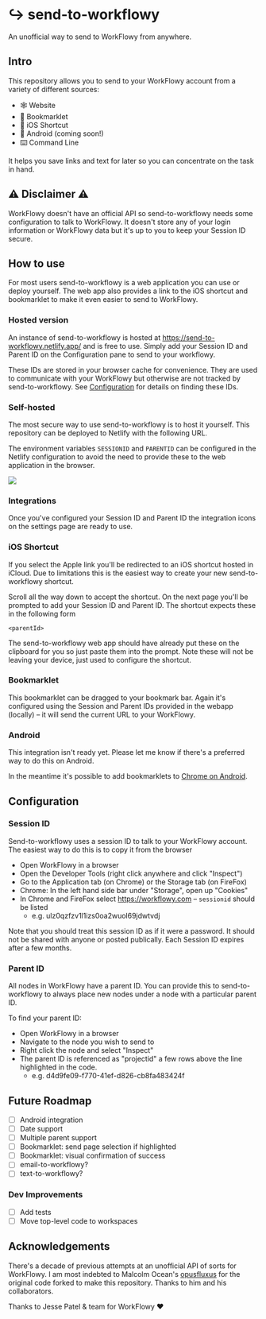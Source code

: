 # ↪ send-to-workflowy

An unofficial way to send to WorkFlowy from anywhere.

## Intro

This repository allows you to send to your WorkFlowy account from a variety of different sources:

- 🕸 Website
- 🔖 Bookmarklet
- 📱 iOS Shortcut
- 📱 Android (coming soon!)
- ⌨️ Command Line

It helps you save links and text for later so you can concentrate on the task in hand.

## ⚠️ Disclaimer ⚠️

WorkFlowy doesn't have an official API so send-to-workflowy needs some configuration to talk to WorkFlowy. It doesn't store any of your login information or WorkFlowy data but it's up to you to keep your Session ID secure. 

## How to use

For most users send-to-workflowy is a web application you can use or deploy yourself. The web app also provides a link to the iOS shortcut and bookmarklet to make it even easier to send to WorkFlowy.

### Hosted version

An instance of send-to-workflowy is hosted at https://send-to-workflowy.netlify.app/ and is free to use. Simply add your Session ID and Parent ID on the Configuration pane to send to your workflowy.

These IDs are stored in your browser cache for convenience. They are used to communicate with your WorkFlowy but otherwise are not tracked by send-to-workflowy. See [Configuration](#configuration)
 for details on finding these IDs.

### Self-hosted

The most secure way to use send-to-workflowy is to host it yourself. This repository can be deployed to Netlify with the following URL.

The environment variables `SESSIONID` and `PARENTID` can be configured in the Netlify configuration to avoid the need to provide these to the web application in the browser.

[![](https://www.netlify.com/img/deploy/button.svg)](https://app.netlify.com/start/deploy?repository=https://github.com/cjlm/send-to-workflowy)

### Integrations

Once you've configured your Session ID and Parent ID the integration icons on the settings page are ready to use. 

### iOS Shortcut

If you select the Apple link you'll be redirected to an iOS shortcut hosted in iCloud. Due to limitations this is the easiest way to create your new send-to-workflowy shortcut.

Scroll all the way down to accept the shortcut. On the next page you'll be prompted to add your Session ID and Parent ID. The shortcut expects these in the following form

```<sessionId>
<parentId>
```

The send-to-workflowy web app should have already put these on the clipboard for you so just paste them into the prompt. Note these will not be leaving your device, just used to configure the shortcut.

### Bookmarklet

This bookmarklet can be dragged to your bookmark bar. Again it's configured using the Session and Parent IDs provided in the webapp (locally) – it will send the current URL to your WorkFlowy.

### Android

This integration isn't ready yet. Please let me know if there's a preferred way to do this on Android.

In the meantime it's possible to add bookmarklets to [Chrome on Android](https://paul.kinlan.me/use-bookmarklets-on-chrome-on-android/).

<a name="configuration"></a>
## Configuration

### Session ID

Send-to-workflowy uses a session ID to talk to your WorkFlowy account. The easiest way to do this is to copy it from the browser

- Open WorkFlowy in a browser
- Open the Developer Tools (right click anywhere and click "Inspect")
- Go to the Application tab (on Chrome) or the Storage tab (on FireFox)
- Chrome: In the left hand side bar under "Storage", open up "Cookies"
- In Chrome and FireFox select https://workflowy.com – `sessionid` should be listed
  - e.g. ulz0qzfzv1l1izs0oa2wuol69jdwtvdj

Note that you should treat this session ID as if it were a password. It should not be shared with anyone or posted publically. Each Session ID expires after a few months.

### Parent ID

All nodes in WorkFlowy have a parent ID. You can provide this to send-to-workflowy to always place new nodes under a node with a particular parent ID.

To find your parent ID:

- Open WorkFlowy in a browser
- Navigate to the node you wish to send to
- Right click the node and select "Inspect"
- The parent ID is referenced as "projectid" a few rows above the line highlighted in the code.
  - e.g. d4d9fe09-f770-41ef-d826-cb8fa483424f

## Future Roadmap

- [ ] Android integration
- [ ] Date support
- [ ] Multiple parent support
- [ ] Bookmarklet: send page selection if highlighted
- [ ] Bookmarklet: visual confirmation of success
- [ ] email-to-workflowy?
- [ ] text-to-workflowy?

### Dev Improvements

- [ ] Add tests
- [ ] Move top-level code to workspaces

## Acknowledgements

There's a decade of previous attempts at an unofficial API of sorts for WorkFlowy. I am most indebted to Malcolm Ocean's [opusfluxus](https://github.com/malcolmocean/opusfluxus) for the original code forked to make this repository. Thanks to him and his collaborators.

Thanks to Jesse Patel & team for WorkFlowy ❤️